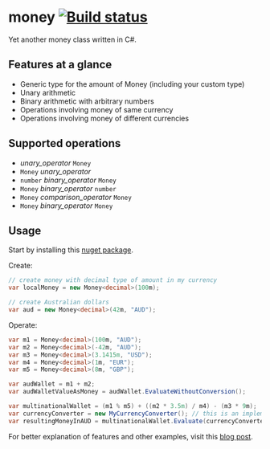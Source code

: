 # money [![Build status](https://ci.appveyor.com/api/projects/status/a2i35stmhe55vy8h?svg=true)](https://ci.appveyor.com/project/zpbappi/money)

Yet another money class written in C#. 

## Features at a glance
- Generic type for the amount of Money (including your custom type)
- Unary arithmetic
- Binary arithmetic with arbitrary numbers
- Operations involving money of same currency
- Operations involving money of different currencies

## Supported operations
- _unary_operator_ `Money`
- `Money` _unary_operator_
- `number` _binary_operator_ `Money`
- `Money` _binary_operator_ `number`
- `Money` _comparison_operator_ `Money`
- `Money` _binary_operator_ `Money`

## Usage

Start by installing this [nuget package](https://www.nuget.org/packages/Multi-Currency-Money/).

Create:
```csharp
// create money with decimal type of amount in my currency
var localMoney = new Money<decimal>(100m);

// create Australian dollars 
var aud = new Money<decimal>(42m, "AUD"); 
```

Operate:
```csharp
var m1 = Money<decimal>(100m, "AUD");
var m2 = Money<decimal>(-42m, "AUD");
var m3 = Money<decimal>(3.1415m, "USD");
var m4 = Money<decimal>(1m, "EUR");
var m5 = Money<decimal>(8m, "GBP");

var audWallet = m1 + m2;
var audWalletValueAsMoney = audWallet.EvaluateWithoutConversion();

var multinationalWallet = (m1 % m5) + ((m2 * 3.5m) / m4) - (m3 * 9m);
var currencyConverter = new MyCurrencyConverter(); // this is an implementation ICurrencyConverter<T> that something you should supply
var resultingMoneyInAUD = multinationalWallet.Evaluate(currencyConverter, "AUD");
```

For better explanation of features and other examples, visit this 
[blog post](http://zpbappi.com/multi-currency-generic-money-in-csharp/).
